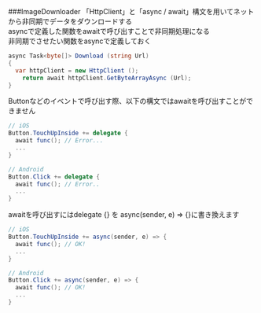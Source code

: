 ###ImageDownloader
「HttpClient」と「async / await」構文を用いてネットから非同期でデータをダウンロードする<br>
asyncで定義した関数をawaitで呼び出すことで非同期処理になる<br>
非同期でさせたい関数をasyncで定義しておく<br>

```c#
async Task<byte[]> Download (string Url)
{
  var httpClient = new HttpClient ();
	return await httpClient.GetByteArrayAsync (Url);
}
```

Buttonなどのイベントで呼び出す際、以下の構文ではawaitを呼び出すことができません
```c#
// iOS
Button.TouchUpInside += delegate {
  await func(); // Error...
  ...
}

// Android
Button.Click += delegate {
  await func(); // Error..
  ...
}
```
awaitを呼び出すにはdelegate {} を async(sender, e) => {}に書き換えます<br>
```c#
// iOS
Button.TouchUpInside += async(sender, e) => {
  await func(); // OK!
  ...
}

// Android
Button.Click += async(sender, e) => {
  await func(); // OK!
  ...
}
```
